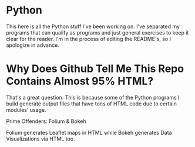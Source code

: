 # Python
This here is all the Python stuff I've been working on. I've separated my programs that can qualify as programs and just general exercises to keep it clear for the reader. I'm in the process of editing the README's, so I apologize in advance.

# Why Does Github Tell Me This Repo Contains Almost 95% HTML?
That's a great question. This is because some of the Python programs I build generate output files that have tons of HTML code due to certain modules' usage. 

Prime Offenders: Folium & Bokeh

Folium generates Leaflet maps in HTML while Bokeh generates Data Visualizations via HTML too.